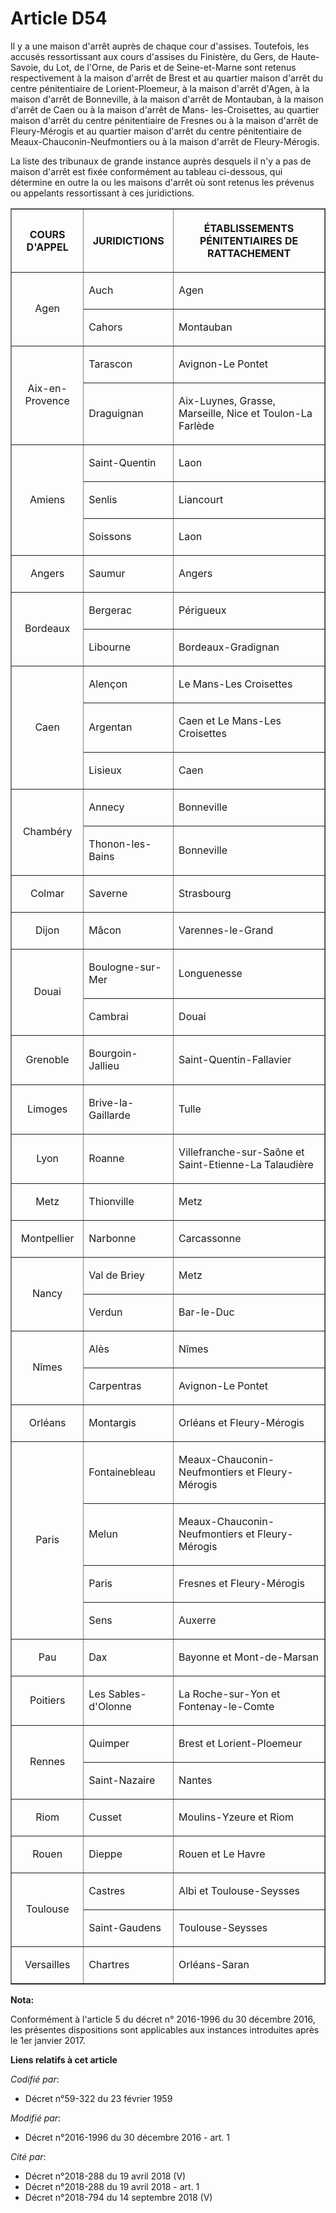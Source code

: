 # Article D54

Il y a une maison d'arrêt auprès de chaque cour d'assises. Toutefois, les accusés ressortissant aux cours d'assises du
Finistère, du Gers, de Haute-Savoie, du Lot, de l'Orne, de Paris et de Seine-et-Marne sont retenus respectivement à la maison
d'arrêt de Brest et au quartier maison d'arrêt du centre pénitentiaire de Lorient-Ploemeur, à la maison d'arrêt d'Agen, à la
maison d'arrêt de Bonneville, à la maison d'arrêt de Montauban, à la maison d'arrêt de Caen ou à la maison d'arrêt de Mans-
les-Croisettes, au quartier maison d'arrêt du centre pénitentiaire de Fresnes ou à la maison d'arrêt de Fleury-Mérogis et au
quartier maison d'arrêt du centre pénitentiaire de Meaux-Chauconin-Neufmontiers ou à la maison d'arrêt de Fleury-Mérogis.

La liste des tribunaux de grande instance auprès desquels il n'y a pas de maison d'arrêt est fixée conformément au tableau
ci-dessous, qui détermine en outre la ou les maisons d'arrêt où sont retenus les prévenus ou appelants ressortissant à ces
juridictions.

<table border="1">
    <tbody>
      <tr>
        <th>

COURS D'APPEL 

</th>
        <th>

JURIDICTIONS 

</th>
        <th>

ÉTABLISSEMENTS PÉNITENTIAIRES DE RATTACHEMENT 

</th>
      </tr>
      <tr>
        <td rowspan="2" align="center" valign="middle">

Agen 

</td>
        <td valign="middle" align="left">

Auch 

</td>
        <td valign="middle" align="left">

Agen 

</td>
      </tr>
      <tr>
        <td align="left" valign="middle">

Cahors 

</td>
        <td align="left" valign="middle">

Montauban 

</td>
      </tr>
      <tr>
        <td valign="middle" align="center" rowspan="2">

Aix-en-Provence 

</td>
        <td align="left" valign="middle">

Tarascon 

</td>
        <td align="left" valign="middle">

Avignon-Le Pontet 

</td>
      </tr>
      <tr>
        <td valign="middle" align="left">

Draguignan 

</td>
        <td valign="middle">

Aix-Luynes, Grasse, Marseille, Nice et Toulon-La Farlède 

</td>
      </tr>
      <tr>
        <td valign="middle" align="center" rowspan="3">

Amiens 

</td>
        <td valign="middle" align="left">

Saint-Quentin 

</td>
        <td align="left" valign="middle">

Laon 

</td>
      </tr>
      <tr>
        <td align="left" valign="middle">

Senlis 

</td>
        <td align="left" valign="middle">

Liancourt 

</td>
      </tr>
      <tr>
        <td align="left" valign="middle">

Soissons 

</td>
        <td align="left" valign="middle">

Laon 

</td>
      </tr>
      <tr>
        <td valign="middle" align="center">

Angers 

</td>
        <td valign="middle" align="left">

Saumur 

</td>
        <td valign="middle" align="left">

Angers 

</td>
      </tr>
      <tr>
        <td valign="middle" rowspan="2" align="center">

Bordeaux 

</td>
        <td valign="middle" align="left">

Bergerac 

</td>
        <td valign="middle" align="left">

Périgueux 

</td>
      </tr>
      <tr>
        <td valign="middle" align="left">

Libourne 

</td>
        <td align="left" valign="middle">

Bordeaux-Gradignan 

</td>
      </tr>
      <tr>
        <td valign="middle" rowspan="3" align="center">

Caen 

</td>
        <td align="left" valign="middle">

Alençon 

</td>
        <td valign="middle" align="left">

Le Mans-Les Croisettes 

</td>
      </tr>
      <tr>
        <td align="left" valign="middle">

Argentan 

</td>
        <td valign="middle" align="left">

Caen et Le Mans-Les Croisettes 

</td>
      </tr>
      <tr>
        <td align="left" valign="middle">

Lisieux 

</td>
        <td align="left" valign="middle">

Caen 

</td>
      </tr>
      <tr>
        <td align="center" valign="middle" rowspan="2">

Chambéry 

</td>
        <td valign="middle" align="left">

Annecy 

</td>
        <td align="left" valign="middle">

Bonneville 

</td>
      </tr>
      <tr>
        <td valign="middle" align="left">

Thonon-les-Bains 

</td>
        <td valign="middle" align="left">

Bonneville 

</td>
      </tr>
      <tr>
        <td valign="middle" align="center">

Colmar 

</td>
        <td align="left" valign="middle">

Saverne 

</td>
        <td align="left" valign="middle">

Strasbourg 

</td>
      </tr>
      <tr>
        <td valign="middle" align="center">

Dijon 

</td>
        <td valign="middle" align="left">

Mâcon 

</td>
        <td valign="middle" align="left">

Varennes-le-Grand 

</td>
      </tr>
      <tr>
        <td rowspan="2" align="center" valign="middle">

Douai 

</td>
        <td align="left" valign="middle">

Boulogne-sur-Mer 

</td>
        <td align="left" valign="middle">

Longuenesse 

</td>
      </tr>
      <tr>
        <td valign="middle" align="left">

Cambrai 

</td>
        <td valign="middle" align="left">

Douai 

</td>
      </tr>
      <tr>
        <td align="center" valign="middle">

Grenoble 

</td>
        <td align="left" valign="middle">

Bourgoin-Jallieu 

</td>
        <td align="left" valign="middle">

Saint-Quentin-Fallavier 

</td>
      </tr>
      <tr>
        <td valign="middle" align="center">

Limoges 

</td>
        <td valign="middle" align="left">

Brive-la-Gaillarde 

</td>
        <td align="left" valign="middle">

Tulle 

</td>
      </tr>
      <tr>
        <td align="center" valign="middle">

Lyon 

</td>
        <td align="left" valign="middle">

Roanne 

</td>
        <td align="left" valign="middle">

Villefranche-sur-Saône et Saint-Etienne-La Talaudière 

</td>
      </tr>
      <tr>
        <td align="center" valign="middle">

Metz 

</td>
        <td align="left" valign="middle">

Thionville 

</td>
        <td valign="middle" align="left">

Metz 

</td>
      </tr>
      <tr>
        <td align="center" valign="middle">

Montpellier 

</td>
        <td align="left" valign="middle">

Narbonne 

</td>
        <td valign="middle" align="left">

Carcassonne 

</td>
      </tr>
      <tr>
        <td align="center" valign="middle" rowspan="2">

Nancy 

</td>
        <td valign="middle" align="left">

Val de Briey</td>
        <td align="left" valign="middle">

Metz 

</td>
      </tr>
      <tr>
        <td align="left" valign="middle">

Verdun 

</td>
        <td valign="middle" align="left">

Bar-le-Duc 

</td>
      </tr>
      <tr>
        <td valign="middle" align="center" rowspan="2">

Nîmes 

</td>
        <td align="left" valign="middle">

Alès 

</td>
        <td valign="middle" align="left">

Nîmes 

</td>
      </tr>
      <tr>
        <td valign="middle" align="left">

Carpentras 

</td>
        <td align="left" valign="middle">

Avignon-Le Pontet 

</td>
      </tr>
      <tr>
        <td align="center" valign="middle">

Orléans 

</td>
        <td valign="middle" align="left">

Montargis 

</td>
        <td valign="middle" align="left">

Orléans et Fleury-Mérogis 

</td>
      </tr>
      <tr>
        <td valign="middle" rowspan="4" align="center">

Paris 

</td>
        <td align="left" valign="middle">

Fontainebleau 

</td>
        <td align="left" valign="middle">

Meaux-Chauconin-Neufmontiers et Fleury-Mérogis 

</td>
      </tr>
      <tr>
        <td align="left" valign="middle">

Melun 

</td>
        <td align="left" valign="middle">

Meaux-Chauconin-Neufmontiers et Fleury-Mérogis 

</td>
      </tr>
      <tr>
        <td valign="middle" align="left">

Paris 

</td>
        <td valign="middle" align="left">

Fresnes et Fleury-Mérogis 

</td>
      </tr>
      <tr>
        <td valign="middle" align="left">

Sens 

</td>
        <td valign="middle" align="left">

Auxerre 

</td>
      </tr>
      <tr>
        <td valign="middle" align="center">

Pau 

</td>
        <td align="left" valign="middle">

Dax 

</td>
        <td align="left" valign="middle">

Bayonne et Mont-de-Marsan 

</td>
      </tr>
      <tr>
        <td valign="middle" align="center">

Poitiers 

</td>
        <td valign="middle" align="left">

Les Sables-d'Olonne 

</td>
        <td align="left" valign="middle">

La Roche-sur-Yon et Fontenay-le-Comte 

</td>
      </tr>
      <tr>
        <td rowspan="2" valign="middle" align="center">

Rennes 

</td>
        <td valign="middle" align="left">

Quimper 

</td>
        <td align="left" valign="middle">

Brest et Lorient-Ploemeur 

</td>
      </tr>
      <tr>
        <td align="left" valign="middle">

Saint-Nazaire 

</td>
        <td valign="middle" align="left">

Nantes 

</td>
      </tr>
      <tr>
        <td align="center" valign="middle">

Riom 

</td>
        <td align="left" valign="middle">

Cusset 

</td>
        <td align="left" valign="middle">

Moulins-Yzeure et Riom 

</td>
      </tr>
      <tr>
        <td align="center" valign="middle">

Rouen 

</td>
        <td valign="middle" align="left">

Dieppe 

</td>
        <td valign="middle" align="left">

Rouen et Le Havre 

</td>
      </tr>
      <tr>
        <td valign="middle" align="center" rowspan="2">

Toulouse 

</td>
        <td align="left" valign="middle">

Castres 

</td>
        <td align="left" valign="middle">

Albi et Toulouse-Seysses 

</td>
      </tr>
      <tr>
        <td align="left" valign="middle">

Saint-Gaudens 

</td>
        <td align="left" valign="middle">

Toulouse-Seysses 

</td>
      </tr>
      <tr>
        <td align="center" valign="middle">

Versailles 

</td>
        <td align="left" valign="middle">

Chartres 

</td>
        <td align="left" valign="middle">

Orléans-Saran

</td>
      </tr>
    </tbody>
  </table>

**Nota:**

Conformément à l'article 5 du décret n° 2016-1996 du 30 décembre 2016, les présentes dispositions sont applicables aux
instances introduites après le 1er janvier 2017.

**Liens relatifs à cet article**

_Codifié par_:

  - Décret n°59-322 du 23 février 1959

_Modifié par_:

  - Décret n°2016-1996 du 30 décembre 2016 - art. 1

_Cité par_:

  - Décret n°2018-288 du 19 avril 2018 (V)
  - Décret n°2018-288 du 19 avril 2018 - art. 1
  - Décret n°2018-794 du 14 septembre 2018 (V)
